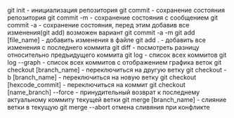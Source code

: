 
git init - инициализация репозитория
git commit - сохранение состояния репозитория
git commit -m - сохранение состояния с сообщением
git commit -a - сохранение состояния, перед этим добавив все изменения(git add)
возможен вариант git commit -a -m
git add [file_name] - добавить изменения в файле
git add . - добавить все изменения с последнего коммита
git diff - посмотреть разницу относительно предъидущего коммита
git log - список всех коммитов
git log --graph - список всех коммитов с отображением графика веток
git checkout [branch_name] - переключиться на другую ветку
git checkout -b [branch_name] - переключиться на новую ветку
git checkout [hexcode_commit] - переключиться на коммит
git checkout [name_branch] --force - принудительный возврат к последнему актуальному коммиту текущей ветки
git merge [branch_name] - слияние ветки в текущую
git merge --abort отмена сливяния при конфликте
